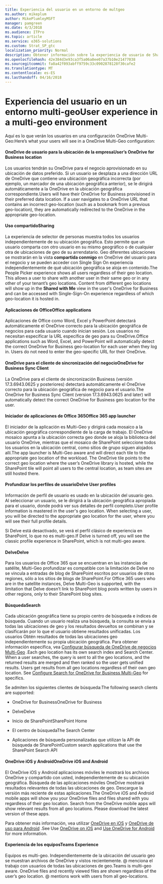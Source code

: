 ```yaml
---
title: Experiencia del usuario en un entorno de multgeo
ms.author: mikeplum
author: MikePlumleyMSFT
manager: pamgreen
ms.date: 4/3/2018
ms.audience: ITPro
ms.topic: article
ms.service: o365-solutions
ms.custom: Strat_SP_gtc
localization_priority: Normal
description: Obtener información sobre la experiencia de usuario de SharePoint y OneDrive en un entorno multi-geo.
ms.openlocfilehash: 42e384d3e93ca3f5a06a8ee07a37b10e21477038
ms.sourcegitcommit: fa8a42f093abff9759c33c0902878128f30cafe2
ms.translationtype: MT
ms.contentlocale: es-ES
ms.lasthandoff: 04/16/2018
---
```

# <a name="user-experience-in-a-multi-geo-environment"></a><span data-ttu-id="f6968-103">Experiencia del usuario en un entorno multi-geo</span><span class="sxs-lookup"><span data-stu-id="f6968-103">User experience in a multi-geo environment</span></span>

<span data-ttu-id="f6968-104">Aquí es lo que verán los usuarios en una configuración OneDrive Multi-Geo:</span><span class="sxs-lookup"><span data-stu-id="f6968-104">Here’s what your users will see in a OneDrive Multi-Geo configuration:</span></span>

#### <a name="users-onedrive-for-business-location"></a><span data-ttu-id="f6968-105">OneDrive de usuario para la ubicación de la empresa</span><span class="sxs-lookup"><span data-stu-id="f6968-105">User’s OneDrive for Business location</span></span>

<span data-ttu-id="f6968-p101">Los usuarios tendrán su OneDrive para el negocio aprovisionado en su ubicación de datos preferido. Si un usuario se desplaza a una dirección URL de OneDrive que contiene una ubicación geográfica incorrecta (por ejemplo, un marcador de una ubicación geográfica anterior), se le dirigirá automáticamente a la OneDrive en la ubicación geográfica correspondiente.</span><span class="sxs-lookup"><span data-stu-id="f6968-p101">Users will have their OneDrive for Business provisioned in their preferred data location. If a user navigates to a OneDrive URL that contains an incorrect geo-location (such as a bookmark from a previous geo-location), they are automatically redirected to the OneDrive in the appropriate geo-location.</span></span>

#### <a name="sharing"></a><span data-ttu-id="f6968-108">Uso compartido</span><span class="sxs-lookup"><span data-stu-id="f6968-108">Sharing</span></span>

<span data-ttu-id="f6968-p102">La experiencia de selector de personas muestra todos los usuarios independientemente de su ubicación geográfica. Esto permite que un usuario comparta con otro usuario en su mismo geográfico o de cualquier otra de ubicaciones de geo de su arrendatario. Geo diferentes ubicaciones se mostrarán en la vista **compartida conmigo** en OneDrive del usuario para el negocio y se pueden acceder con Single Sign On experiencia independientemente de qué ubicación geográfica se aloja en contenido.</span><span class="sxs-lookup"><span data-stu-id="f6968-p102">The People Picker experience shows all users regardless of their geo location. This allows a user to share with another user in their same geo or in any other of your tenant’s geo locations. Content from different geo locations will show up in the **Shared with Me** view in the user's OneDrive for Business and can be accessed with Single-Sign-On experience regardless of which geo-location it is hosted in.</span></span>

#### <a name="office-applications"></a><span data-ttu-id="f6968-112">Aplicaciones de Office</span><span class="sxs-lookup"><span data-stu-id="f6968-112">Office applications</span></span>

<span data-ttu-id="f6968-p103">Aplicaciones de Office como Word, Excel y PowerPoint detectará automáticamente el OneDrive correcto para la ubicación geográfica de negocios para cada usuario cuando inician sesión. Los usuarios no necesitan especificar la URL específica de geo para su OneDrive.</span><span class="sxs-lookup"><span data-stu-id="f6968-p103">Office applications such as Word, Excel, and PowerPoint will automatically detect the correct OneDrive for Business geo-location for each user when they log in. Users do not need to enter the geo-specific URL for their OneDrive.</span></span>

#### <a name="onedrive-for-business-sync-client"></a><span data-ttu-id="f6968-115">OneDrive para el cliente de sincronización del negocio</span><span class="sxs-lookup"><span data-stu-id="f6968-115">OneDrive for Business Sync Client</span></span>

<span data-ttu-id="f6968-116">La OneDrive para el cliente de sincronización Business (versión 17.3.6943.0625 y posteriores) detectará automáticamente el OneDrive correcto para la ubicación geográfica de negocio para el usuario.</span><span class="sxs-lookup"><span data-stu-id="f6968-116">The OneDrive for Business Sync Client (version 17.3.6943.0625 and later) will automatically detect the correct OneDrive for Business geo location for the user.</span></span>

#### <a name="office-365-app-launcher"></a><span data-ttu-id="f6968-117">Iniciador de aplicaciones de Office 365</span><span class="sxs-lookup"><span data-stu-id="f6968-117">Office 365 app launcher</span></span>

<span data-ttu-id="f6968-p104">El iniciador de la aplicación es Multi-Geo y dirigirá cada mosaico a la ubicación geográfica correspondiente de la carga de trabajo. El OneDrive mosaico apunta a la ubicación correcta geo donde se aloja la biblioteca del usuario OneDrive, mientras que el mosaico de SharePoint seleccione todos los usuarios en la ubicación central, como sitios de grupo siguen alojados allí.</span><span class="sxs-lookup"><span data-stu-id="f6968-p104">The app launcher is Multi-Geo aware and will direct each tile to the appropriate geo location of the workload. The OneDrive tile points to the correct geo location where the user’s OneDrive library is hosted, while the SharePoint tile will point all users to the central location, as team sites are still hosted there.</span></span>

#### <a name="delve-user-profiles"></a><span data-ttu-id="f6968-120">Profundizar los perfiles de usuario</span><span class="sxs-lookup"><span data-stu-id="f6968-120">Delve User profiles</span></span>

<span data-ttu-id="f6968-p105">Información de perfil de usuario es usado en la ubicación del usuario geo. Al seleccionar un usuario, se le dirigirá a la ubicación geográfica apropiada para el usuario, donde podrá ver sus detalles de perfil completo.</span><span class="sxs-lookup"><span data-stu-id="f6968-p105">User profile information is mastered in the user's geo location. When selecting a user, you will be directed to the appropriate geo location for the user, where you will see their full profile details.</span></span>

<span data-ttu-id="f6968-123">Si Delve está desactivado, se verá el perfil clásico de experiencia en SharePoint, lo que no es multi-geo.</span><span class="sxs-lookup"><span data-stu-id="f6968-123">If Delve is turned off, you will see the classic profile experience in SharePoint, which is not multi-geo aware.</span></span>

#### <a name="delve"></a><span data-ttu-id="f6968-124">Delve</span><span class="sxs-lookup"><span data-stu-id="f6968-124">Delve</span></span>

<span data-ttu-id="f6968-125">Para los usuarios de Office 365 que se encuentran en las instancias de satélite, Multi-Geo profundizar es compatible con la limitación de Delve no se vincula a entradas de blog de SharePoint escritos por usuarios de otras regiones, sólo a los sitios de blogs de SharePoint.</span><span class="sxs-lookup"><span data-stu-id="f6968-125">For Office 365 users who are in the satellite instances, Delve Multi-Geo is supported, with the limitation that Delve doesn’t link to SharePoint blog posts written by users in other regions, only to their SharePoint blog sites.</span></span>

#### <a name="search"></a><span data-ttu-id="f6968-126">Búsqueda</span><span class="sxs-lookup"><span data-stu-id="f6968-126">Search</span></span>

<span data-ttu-id="f6968-p106">Cada ubicación geográfica tiene su propio centro de búsqueda e índices de búsqueda. Cuando un usuario realiza una búsqueda, la consulta se envía a todas las ubicaciones de geo y los resultados devueltos se combinan y se clasificarán por lo que el usuario obtiene resultados unificadas. Los usuarios Obtén resultados de todas las ubicaciones geo independientemente su propia ubicación geográfica. Para obtener información específica, vea [Configurar búsqueda de OneDrive de negocios Multi-Geo](configure-search-for-multi-geo.md) .</span><span class="sxs-lookup"><span data-stu-id="f6968-p106">Each geo location has its own search index and Search Center. When a user searches, the query is sent to all the geo locations, and the returned results are merged and then ranked so the user gets unified results. Users get results from all geo locations regardless of their own geo location. See [Configure Search for OneDrive for Business Multi-Geo](configure-search-for-multi-geo.md) for specifics.</span></span>

<span data-ttu-id="f6968-131">Se admiten los siguientes clientes de búsqueda:</span><span class="sxs-lookup"><span data-stu-id="f6968-131">The following search clients are supported:</span></span>

-   <span data-ttu-id="f6968-132">OneDrive for Business</span><span class="sxs-lookup"><span data-stu-id="f6968-132">OneDrive for Business</span></span>

-   <span data-ttu-id="f6968-133">Delve</span><span class="sxs-lookup"><span data-stu-id="f6968-133">Delve</span></span>

-   <span data-ttu-id="f6968-134">Inicio de SharePoint</span><span class="sxs-lookup"><span data-stu-id="f6968-134">SharePoint Home</span></span>

-   <span data-ttu-id="f6968-135">El centro de búsqueda</span><span class="sxs-lookup"><span data-stu-id="f6968-135">The Search Center</span></span>

-   <span data-ttu-id="f6968-136">Aplicaciones de búsqueda personalizadas que utilizan la API de búsqueda de SharePoint</span><span class="sxs-lookup"><span data-stu-id="f6968-136">Custom search applications that use the SharePoint Search API</span></span>

#### <a name="onedrive-ios-and-android"></a><span data-ttu-id="f6968-137">OneDrive iOS y Android</span><span class="sxs-lookup"><span data-stu-id="f6968-137">OneDrive iOS and Android</span></span> 

<span data-ttu-id="f6968-p107">El OneDrive iOS y Android aplicaciones móviles le mostrará los archivos OneDrive y compartido con usted, independientemente de su ubicación geográfica. Búsqueda de las aplicaciones móviles OneDrive mostrará resultados relevantes de todas las ubicaciones de geo. Descargue la versión más reciente de estas aplicaciones.</span><span class="sxs-lookup"><span data-stu-id="f6968-p107">The OneDrive iOS and Android mobile apps will show you your OneDrive files and files shared with you regardless of their geo location. Search from the OneDrive mobile apps will show relevant results from all geo locations. Please download the latest version of these apps.</span></span>

<span data-ttu-id="f6968-141">Para obtener más información, vea utilizar [OneDrive en iOS](https://support.office.com/article/08d5c5b2-ccc6-40eb-a244-fe3597a3c247) y [OneDrive de uso para Android](https://support.office.com/article/eee1d31c-792d-41d4-8132-f9621b39eb36) .</span><span class="sxs-lookup"><span data-stu-id="f6968-141">See Use [OneDrive on iOS](https://support.office.com/article/08d5c5b2-ccc6-40eb-a244-fe3597a3c247) and [Use OneDrive for Android](https://support.office.com/article/eee1d31c-792d-41d4-8132-f9621b39eb36) for more information.</span></span>

#### <a name="teams-experience"></a><span data-ttu-id="f6968-142">Experiencia de los equipos</span><span class="sxs-lookup"><span data-stu-id="f6968-142">Teams Experience</span></span>

<span data-ttu-id="f6968-p108">Equipos es multi-geo. Independientemente de la ubicación del usuario geo se muestran archivos de OneDrive y vistos recientemente. @ menciona el trabajo con usuarios de todas las ubicaciones de geo.</span><span class="sxs-lookup"><span data-stu-id="f6968-p108">Teams is multi-geo aware. OneDrive files and recently viewed files are shown regardless of the user’s geo location. @ mentions work with users from all geo-locations.</span></span>
